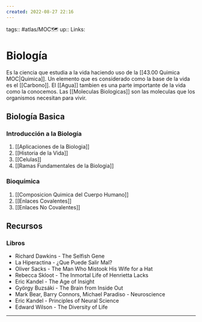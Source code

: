 ```yaml
---
created: 2022-08-27 22:16
---
```

tags:: #atlas/MOC🗺 
up:: 
Links: 
# Biología
Es la ciencia que estudia a la vida haciendo uso de la [[43.00 Quimica MOC|Quimica]]. Un elemento que es considerado como la base de la vida es el [[Carbono]]. El [[Agua]] tambien es una parte importante de la vida como la conocemos. Las [[Moleculas Biologicas]] son las moleculas que los organismos necesitan para vivir.

## Biología Basica
### Introducción a la Biología
1. [[Aplicaciones de la Biologia]]
2. [[Historia de la Vida]]
3. [[Celulas]]
4. [[Ramas Fundamentales de la Biologia]]

### Bioquímica
1. [[Composicion Quimica del Cuerpo Humano]]
2. [[Enlaces Covalentes]]
3. [[Enlaces No Covalentes]]

## Recursos
### Libros
- Richard Dawkins - The Selfish Gene
- La Hiperactina - ¿Que Puede Salir Mal? 
- Oliver Sacks - The Man Who Mistook His Wife for a Hat 
- Rebecca Skloot - The Inmortal Life of Henrietta Lacks
- Eric Kandel - The Age of Insight
- György Buzsáki - The Brain from Inside Out
- Mark Bear, Barry Connors, Michael Paradiso - Neuroscience
- Eric Kandel - Principles of Neural Science
- Edward Wilson - The Diversity of Life
___
